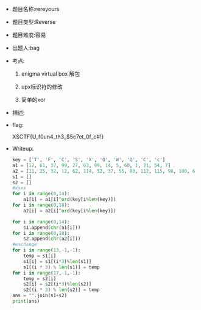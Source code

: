 - 题目名称:rereyours

- 题目类型:Reverse

- 题目难度:容易

- 出题人:bag

- 考点:

  1. enigma virtual box 解包

  2. upx标识符的修改

  3. 简单的xor

- 描述:

- flag:

  XSCTF{U_f0un4_th3_$5c7et_0f_c#!}

- Writeup:

  ```python
  key = ['T', 'F', 'C', 'S', 'X', 'Q', 'W', 'Q', 'C', 'c']
  a1 = [12, 61, 37, 99, 27, 63, 99, 14, 5, 60, 1, 21, 54, 7]
  a2 = [11, 25, 32, 12, 62, 114, 52, 37, 55, 83, 112, 115, 98, 100, 61, 44, 100, 57]
  s1 = []
  s2 = []
  #xxxx
  for i in range(0,14):
      a1[i] = a1[i]^ord(key[i%len(key)])
  for i in range(0,18):
      a2[i] = a2[i]^ord(key[i%len(key)])
  
  for i in range(0,14):
      s1.append(chr(a1[i]))
  for i in range(0,18):
      s2.append(chr(a2[i]))
  #exchange
  for i in range(13,-1,-1):
      temp = s1[i]
      s1[i] = s1[(i*3)%len(s1)]
      s1[(i * 3) % len(s1)] = temp
  for i in range(17,-1,-1):
      temp = s2[i]
      s2[i] = s2[(i*3)%len(s2)]
      s2[(i * 3) % len(s2)] = temp
  ans = "".join(s1+s2)
  print(ans)
  ```
  
  